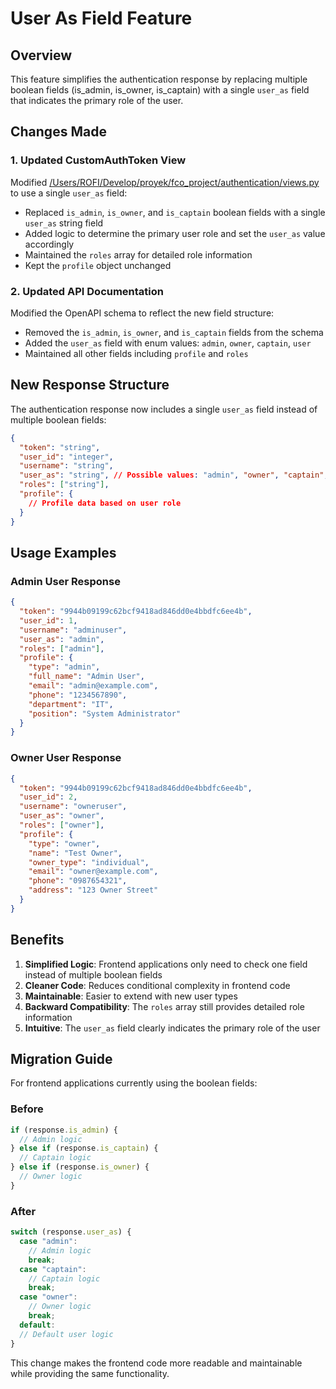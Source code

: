# User As Field Feature

## Overview

This feature simplifies the authentication response by replacing multiple boolean fields (is_admin, is_owner, is_captain) with a single `user_as` field that indicates the primary role of the user.

## Changes Made

### 1. Updated CustomAuthToken View

Modified [/Users/ROFI/Develop/proyek/fco_project/authentication/views.py](file:///Users/ROFI/Develop/proyek/fco_project/authentication/views.py) to use a single `user_as` field:

- Replaced `is_admin`, `is_owner`, and `is_captain` boolean fields with a single `user_as` string field
- Added logic to determine the primary user role and set the `user_as` value accordingly
- Maintained the `roles` array for detailed role information
- Kept the `profile` object unchanged

### 2. Updated API Documentation

Modified the OpenAPI schema to reflect the new field structure:

- Removed the `is_admin`, `is_owner`, and `is_captain` fields from the schema
- Added the `user_as` field with enum values: `admin`, `owner`, `captain`, `user`
- Maintained all other fields including `profile` and `roles`

## New Response Structure

The authentication response now includes a single `user_as` field instead of multiple boolean fields:

```json
{
  "token": "string",
  "user_id": "integer",
  "username": "string",
  "user_as": "string", // Possible values: "admin", "owner", "captain", "user"
  "roles": ["string"],
  "profile": {
    // Profile data based on user role
  }
}
```

## Usage Examples

### Admin User Response

```json
{
  "token": "9944b09199c62bcf9418ad846dd0e4bbdfc6ee4b",
  "user_id": 1,
  "username": "adminuser",
  "user_as": "admin",
  "roles": ["admin"],
  "profile": {
    "type": "admin",
    "full_name": "Admin User",
    "email": "admin@example.com",
    "phone": "1234567890",
    "department": "IT",
    "position": "System Administrator"
  }
}
```

### Owner User Response

```json
{
  "token": "9944b09199c62bcf9418ad846dd0e4bbdfc6ee4b",
  "user_id": 2,
  "username": "owneruser",
  "user_as": "owner",
  "roles": ["owner"],
  "profile": {
    "type": "owner",
    "name": "Test Owner",
    "owner_type": "individual",
    "email": "owner@example.com",
    "phone": "0987654321",
    "address": "123 Owner Street"
  }
}
```

## Benefits

1. **Simplified Logic**: Frontend applications only need to check one field instead of multiple boolean fields
2. **Cleaner Code**: Reduces conditional complexity in frontend code
3. **Maintainable**: Easier to extend with new user types
4. **Backward Compatibility**: The `roles` array still provides detailed role information
5. **Intuitive**: The `user_as` field clearly indicates the primary role of the user

## Migration Guide

For frontend applications currently using the boolean fields:

### Before

```javascript
if (response.is_admin) {
  // Admin logic
} else if (response.is_captain) {
  // Captain logic
} else if (response.is_owner) {
  // Owner logic
}
```

### After

```javascript
switch (response.user_as) {
  case "admin":
    // Admin logic
    break;
  case "captain":
    // Captain logic
    break;
  case "owner":
    // Owner logic
    break;
  default:
  // Default user logic
}
```

This change makes the frontend code more readable and maintainable while providing the same functionality.

